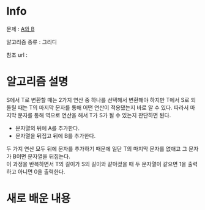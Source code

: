 # Info

  

문제 : [A와 B](https://www.acmicpc.net/problem/12904)

알고리즘 종류 : 그리디

참조 url :

  

# 알고리즘 설명
S에서 T로 변환할 때는 2가지 연산 중 하나를 선택해서 변환해야 하지만 T에서 S로 되돌릴 때는 T의 마지막 문자를 통해 어떤 연산이 적용됐는지 바로 알 수 있다. 따라서 마지막 문자를 통해 역으로 연산을 해서 T가 S가 될 수 있는지 판단하면 된다.
- 문자열의 뒤에 A를 추가한다.
- 문자열을 뒤집고 뒤에 B를 추가한다.  

두 가지 연산 모두 뒤에 문자를 추가하기 때문에 일단 T의 마지막 문자를 없애고 그 문자가 B이면 문자열을 뒤집는다.  
이 과정을 반복하면서 T의 길이가 S의 길이와 같아졌을 때 두 문자열이 같으면 1을 출력하고 아니면 0을 출력한다.

# 새로 배운 내용